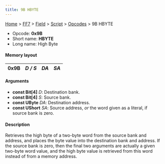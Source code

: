 ```yaml
---
title: 9B HBYTE
---
```


[Home](/ff7-flat-wiki/Main%20Page.md) > [FF7](/ff7-flat-wiki/FF7.md) > [Field](/ff7-flat-wiki/FF7/Field.md) > [Script](/ff7-flat-wiki/FF7/Field/Script.md) > [Opcodes](/ff7-flat-wiki/FF7/Field/Script/Opcodes.md) > 9B HBYTE

-   Opcode: **0x9B**
-   Short name: **HBYTE**
-   Long name: High Byte

#### Memory layout

| 0x9B | *D / S* | *DA* | *SA* |
|------|---------|------|------|

#### Arguments

-   **const Bit\[4\]** *D*: Destination bank.
-   **const Bit\[4\]** *S*: Source bank.
-   **const UByte** *DA*: Destination address.
-   **const UShort** *SA*: Source address, *or* the word given as a
    literal, if source bank is zero.

#### Description

Retrieves the high byte of a two-byte word from the source bank and
address, and places the byte value into the destination bank and
address. If the source bank is zero, then the final two arguments are
actually a given two-byte word value, and the high byte value is
retrieved from this word instead of from a memory address.
